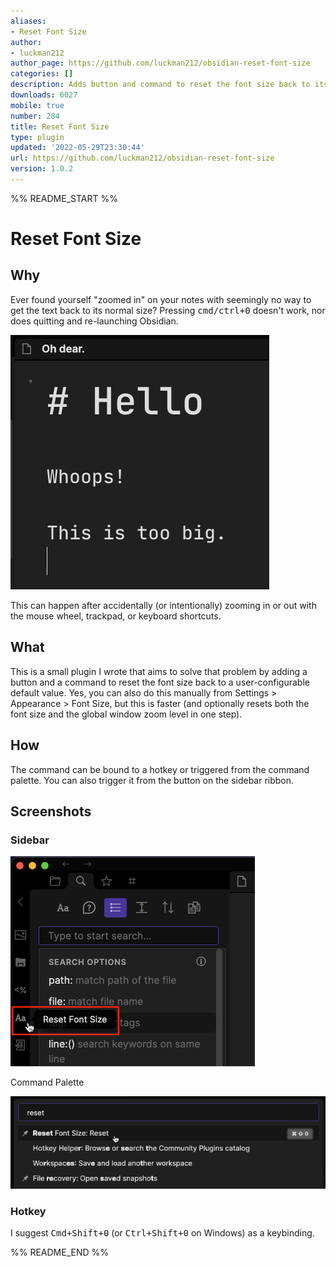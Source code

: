 ```yaml
---
aliases:
- Reset Font Size
author:
- luckman212
author_page: https://github.com/luckman212/obsidian-reset-font-size
categories: []
description: Adds button and command to reset the font size back to its default value.
downloads: 6027
mobile: true
number: 284
title: Reset Font Size
type: plugin
updated: '2022-05-29T23:30:44'
url: https://github.com/luckman212/obsidian-reset-font-size
version: 1.0.2
---
```


%% README_START %%

# Reset Font Size

## Why

Ever found yourself "zoomed in" on your notes with seemingly no way to get the text back to its normal size? Pressing <kbd>cmd/ctrl+0</kbd> doesn't work, nor does quitting and re-launching Obsidian.

<img src="https://raw.githubusercontent.com/luckman212/obsidian-reset-font-size/main/img/zoomed.png"/>

This can happen after accidentally (or intentionally) zooming in or out with the mouse wheel, trackpad, or keyboard shortcuts.

## What

This is a small plugin I wrote that aims to solve that problem by adding a button and a command to reset the font size back to a user-configurable default value. Yes, you can also do this manually from Settings > Appearance > Font Size, but this is faster (and optionally resets both the font size and the global window zoom level in one step).

## How

The command can be bound to a hotkey or triggered from the command palette. You can also trigger it from the button on the sidebar ribbon.

## Screenshots

### Sidebar

<img src="https://raw.githubusercontent.com/luckman212/obsidian-reset-font-size/main/img/sidebar.png"/>

Command Palette

<img src="https://raw.githubusercontent.com/luckman212/obsidian-reset-font-size/main/img/palette.png"/>

### Hotkey

I suggest <kbd>Cmd+Shift+0</kbd> (or <kbd>Ctrl+Shift+0</kbd> on Windows) as a keybinding.


%% README_END %%